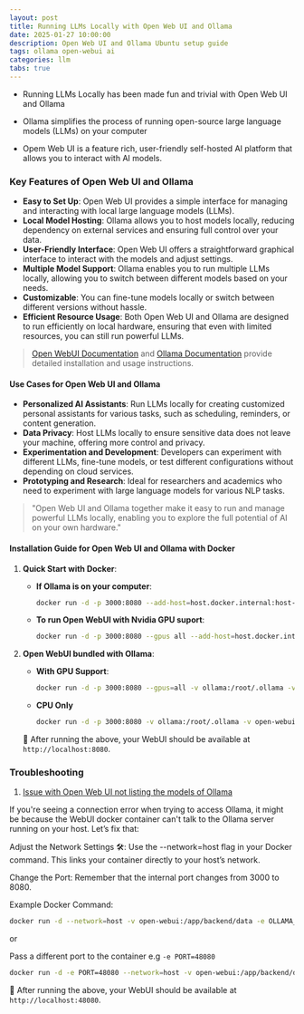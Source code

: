 ```yaml
---
layout: post
title: Running LLMs Locally with Open Web UI and Ollama
date: 2025-01-27 10:00:00
description: Open Web UI and Ollama Ubuntu setup guide
tags: ollama open-webui ai
categories: llm
tabs: true
---
```


- Running LLMs Locally has been made fun and trivial with Open Web UI and Ollama

- Ollama simplifies the process of running open-source large language models (LLMs) on your computer

- Opem Web UI is a feature rich, user-friendly self-hosted AI platform that allows you to interact with AI models.

### Key Features of Open Web UI and Ollama


- **Easy to Set Up**: Open Web UI provides a simple interface for managing and interacting with local large language models (LLMs).
- **Local Model Hosting**: Ollama allows you to host models locally, reducing dependency on external services and ensuring full control over your data.
- **User-Friendly Interface**: Open Web UI offers a straightforward graphical interface to interact with the models and adjust settings.
- **Multiple Model Support**: Ollama enables you to run multiple LLMs locally, allowing you to switch between different models based on your needs.
- **Customizable**: You can fine-tune models locally or switch between different versions without hassle.
- **Efficient Resource Usage**: Both Open Web UI and Ollama are designed to run efficiently on local hardware, ensuring that even with limited resources, you can still run powerful LLMs.


> [Open WebUI Documentation](https://docs.openwebui.com) and [Ollama Documentation](https://ollama.com/) provide detailed installation and usage instructions.

#### Use Cases for Open Web UI and Ollama


- **Personalized AI Assistants**: Run LLMs locally for creating customized personal assistants for various tasks, such as scheduling, reminders, or content generation.
- **Data Privacy**: Host LLMs locally to ensure sensitive data does not leave your machine, offering more control and privacy.
- **Experimentation and Development**: Developers can experiment with different LLMs, fine-tune models, or test different configurations without depending on cloud services.
- **Prototyping and Research**: Ideal for researchers and academics who need to experiment with large language models for various NLP tasks.

> "Open Web UI and Ollama together make it easy to run and manage powerful LLMs locally, enabling you to explore the full potential of AI on your own hardware."

#### Installation Guide for Open Web UI and Ollama with Docker

1. **Quick Start with Docker**:


   - **If Ollama is on your computer**:

     ```bash
     docker run -d -p 3000:8080 --add-host=host.docker.internal:host-gateway -v open-webui:/app/backend/data --name open-webui --restart always ghcr.io/open-webui/open-webui:main
     ```

   - **To run Open WebUI with Nvidia GPU suport**:

     ```bash
     docker run -d -p 3000:8080 --gpus all --add-host=host.docker.internal:host-gateway -v open-webui:/app/backend/data --name open-webui --restart always ghcr.io/open-webui/open-webui:cudadocker run -d -p 3000:8080 --gpus all --add-host=host.docker.internal:host-gateway -v open-webui:/app/backend/data --name open-webui --restart always ghcr.io/open-webui/open-webui:cuda
     ```


2. **Open WebUI bundled with Ollama**:


   - **With GPU Support**:
     ```bash
     docker run -d -p 3000:8080 --gpus=all -v ollama:/root/.ollama -v open-webui:/app/backend/data --name open-webui --restart always ghcr.io/open-webui/open-webui:ollama
     ```

   - **CPU Only**
     ```bash
     docker run -d -p 3000:8080 -v ollama:/root/.ollama -v open-webui:/app/backend/data --name open-webui --restart always ghcr.io/open-webui/open-webui:ollama
     ```


   🔗 After running the above, your WebUI should be available at `http://localhost:8080`.


### Troubleshooting

1. [Issue with Open Web UI not listing the models of Ollama](https://github.com/open-webui/open-webui/discussions/4376)

If you're seeing a connection error when trying to access Ollama, it might be because the WebUI docker container can't talk to the Ollama server running on your host. Let’s fix that:

Adjust the Network Settings 🛠️: Use the --network=host flag in your Docker command. This links your container directly to your host’s network.

Change the Port: Remember that the internal port changes from 3000 to 8080.

Example Docker Command:

```bash
docker run -d --network=host -v open-webui:/app/backend/data -e OLLAMA_BASE_URL=http://127.0.0.1:11434 --name open-webui --restart always ghcr.io/open-webui/open-webui:main
```

or

Pass a different port to the container e.g `-e PORT=48080`

```bash
docker run -d -e PORT=48080 --network=host -v open-webui:/app/backend/data -e OLLAMA_BASE_URL=http://127.0.0.1:11434 --name open-webui --restart always ghcr.io/open-webui/open-webui:main
```

🔗 After running the above, your WebUI should be available at `http://localhost:48080`.
